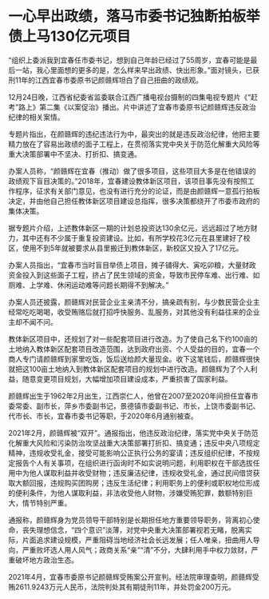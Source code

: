 # 一心早出政绩，落马市委书记独断拍板举债上马130亿元项目

“组织上委派我到宜春任市委书记，想到自己年龄已经过了55周岁，宜春可能是最后一站，我心里面想的更多的是，怎么样来早出政绩、快出形象。”面对镜头，已获刑11年的江西宜春市委原书记颜赣辉坦白了自己扭曲的政绩观。

12月24日晚，江西省纪委省监委联合江西广播电视台摄制的四集电视专题片《“赶考”路上》第二集《以案促治》播出。片中讲述了宜春市委原书记颜赣辉违反政治纪律的相关案情。

专题片指出，在颜赣辉的违纪违法行为中，最突出的就是违反政治纪律，他把主要精力放在了容易出政绩的面子工程上，在贯彻落实党中央关于防范化解重大风险等重大决策部署中不坚决、打折扣、搞变通。

办案人员称，“颜赣辉在宜春（推动）做了很多项目，这些项目大多是在他错误的政绩观下盲目决策的。”2018年，宜春建设教体新区项目，该项目事先没有按照工作程序，征求有关部门意见，也没有进行充分的论证，而是由颜赣辉一意孤行拍板决定，并由他自己担任教体新区项目建设总指挥，很多决策都绕开了市委市政府的集体决策。

据专题片介绍，上述教体新区一期的计划总投资达130余亿元，远远超过了地方财力，其中还有不少属于重复投资建设。比如，有所学校花3亿元在县里建好了校区，使用不到5年就被要求从县里搬迁到教体新区，新校区又投入了17亿元。

办案人员指出，“宜春市当时盲目举债上项目，摊子铺得大、寅吃卯粮，大量财政资金投入到这些面子工程，挤占了民生领域的资金，导致市民停车难、出行难、如厕难、上学难、休闲运动难等问题长期得不到解决。”

办案人员还披露，颜赣辉对民营企业主亲清不分，搞亲疏有别，与少数民营企业主经常吃吃喝喝，收受贿赂后就打招呼快服务、乱服务，对其他没有利益往来的企业主却不闻不问。

教体新区项目中，还规划了对一些配套项目进行改造。为了使自己名下约100亩的土地纳入教体新区配套项目改造范围，达到政府出资、个人受益的目的，宜春一个商人专门请颜赣辉到家里吃饭，饭后送给颜大量现金。收下这笔钱后，颜赣辉很快就把这100亩土地纳入到教体新区配套项目的规划中进行改造。颜赣辉为了个人利益，随意变更项目规划，大幅增加项目建设成本，严重损害了国家利益。

颜赣辉出生于1962年2月出生，江西崇仁人，他曾在2007至2020年间担任宜春市委常委、副市长，萍乡市委副书记，景德镇市委副书记、市长，上饶市委副书记、代市长、市长，宜春市委书记等职，于2020年6月通别被查。

2021年2月，颜赣辉被“双开”。通报指出，他违反政治纪律，落实党中央关于防范化解重大风险和污染防治攻坚战重大决策部署打折扣、搞变通；违反中央八项规定精神，违规收受礼金，接受可能影响公正执行公务的宴请；违反组织纪律，不按规定报告个人有关事项，在组织进行函询时不如实说明问题，利用职权在干部选拔任用中为他人谋取利益并收受财物；违反廉洁纪律，违规收受礼金，通过民间借贷获取大额回报，违规购买团购房；违反生活纪律；利用职务上的便利或职权地位形成的便利条件，为他人谋取利益，非法收受他人财物，涉嫌受贿犯罪，数额特别巨大，情节特别严重。

通报称，颜赣辉身为党员领导干部特别是长期担任地方重要领导职务，背离初心使命，丧失理想信念，“四个意识”淡薄，对党中央重大决策部署视若无睹，脱离实际，片面追求建设规模，严重阻碍当地经济社会长远发展；任人唯亲，扭曲用人导向，严重败坏选人用人风气；政商关系“亲”“清”不分，大肆利用手中权力敛财，严重破坏地方政治生态。

2021年4月，宜春市委原书记颜赣辉受贿案公开宣判。经法院审理查明，颜赣辉受贿2611.9243万元人民币，法院判处其有期徒刑11年，并处罚金200万元。

